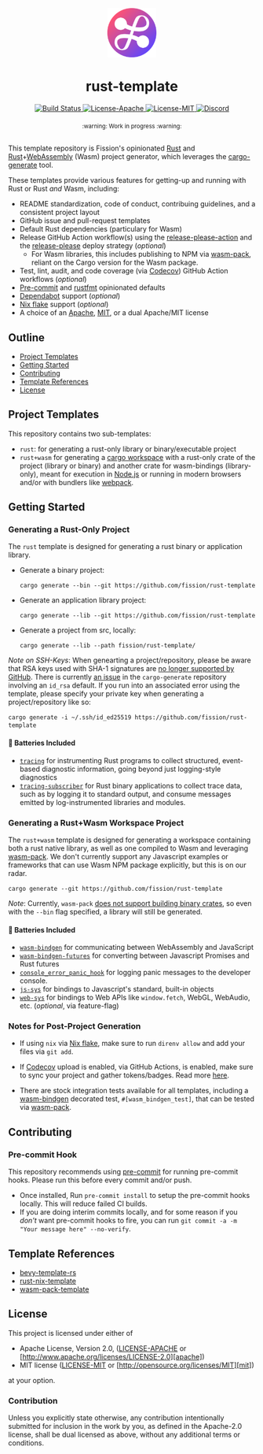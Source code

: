 <div align="center">
  <a href="https://github.com/fission-codes/rust-template" target="_blank">
    <img src="./assets/logo.png" alt="rust-template Logo" width="100"></img>
  </a>

  <h1 align="center">rust-template</h1>

  <p>
    <a href="https://github.com/fission-codes/rust-template/actions?query=">
      <img src="https://github.com/fission-codes/rust-template/actions/workflows/build.yml/badge.svg" alt="Build Status">
    </a>
    <a href="./LICENSE-APACHE">
      <img src="https://img.shields.io/badge/License-Apache%202.0-blue.svg" alt="License-Apache">
    </a>
    <a href="./LICENSE-MIT">
      <img src="https://img.shields.io/badge/License-MIT-blue.svg" alt="License-MIT">
    </a>
    <a href="https://discord.gg/AunfpqKUHU">
      <img src="https://img.shields.io/static/v1?label=Discord&message=join%20us!&color=mediumslateblue" alt="Discord">
    </a>
  </p>
</div>

<div align="center"><sub>:warning: Work in progress :warning:</sub></div>

##

This template repository is Fission's opinionated [Rust][rust] and
[Rust][rust]+[WebAssembly][wasm] (Wasm) project generator, which leverages the
[cargo-generate][cargo-generate] tool.

These templates provide various features for getting-up and running with Rust or
Rust *and* Wasm, including:

* README standardization, code of conduct, contribuing guidelines, and
  a consistent project layout
* GitHub issue and pull-request templates
* Default Rust dependencies (particulary for Wasm)
* Release GitHub Action workflow(s) using the
  [release-please-action][release-please-action] and the
  [release-please][release-please] deploy strategy (*optional*)
  * For Wasm libraries, this includes publishing to NPM via
    [wasm-pack][wasm-pack], reliant on the Cargo version for the Wasm package.
* Test, lint, audit, and code coverage (via [Codecov][codecov]) GitHub Action
  workflows (*optional*)
* [Pre-commit][pre-commit] and [rustfmt][rustfmt] opinionated defaults
* [Dependabot][dependabot] support (*optional*)
* [Nix flake][nix-flake] support (*optional*)
* A choice of an [Apache][apache], [MIT][mit], or a dual Apache/MIT license

## Outline

- [Project Templates](#project-templates)
- [Getting Started](#getting-started)
- [Contributing](#contributing)
- [Template References](#template-references)
- [License](#license)

## Project Templates

This repository contains two sub-templates:

* `rust`: for generating a rust-only library or binary/executable project
* `rust+wasm` for generating a [cargo workspace][cargo-workspace]
  with a rust-only crate of the project (library or binary) and another crate
  for wasm-bindings (library-only), meant for execution in [Node.js][node-js]
  or running in modern browsers and/or with bundlers like [webpack][webpack].

## Getting Started

### Generating a Rust-Only Project

The `rust` template is designed for generating a rust binary or application
library.

- Generate a binary project:

  ``` console
  cargo generate --bin --git https://github.com/fission/rust-template
  ```

- Generate an application library project:

  ``` console
  cargo generate --lib --git https://github.com/fission/rust-template
  ```

- Generate a project from src, locally:

  ``` console
  cargo generate --lib --path fission/rust-template/
  ```

*Note on SSH-Keys*: When genearting a project/repository, please be aware
that RSA keys used with SHA-1 signatures are [no longer supported by
GitHub][github-rsa]. There is currently [an issue][cargo-generate-issue] in the
`cargo-generate` repository involving an `id_rsa` default. If you run into an
associated error using the template, please specify your private key when
generating a project/repository like so:

```console
cargo generate -i ~/.ssh/id_ed25519 https://github.com/fission/rust-template
```

#### 🔋 Batteries Included

- [`tracing`][tracing] for instrumenting Rust programs to collect structured,
  event-based diagnostic information, going beyond just logging-style
  diagnostics
- [`tracing-subscriber`][tracing-subscriber] for Rust binary applications
  to collect trace data, such as by logging it to standard output, and
  consume messages emitted by log-instrumented libraries and modules.

### Generating a Rust+Wasm Workspace Project

The `rust+wasm` template is designed for generating a workspace containing both
a rust native library, as well as one compiled to Wasm and leveraging
[wasm-pack][wasm-pack]. We don't currently support any Javascript examples
or frameworks that can use Wasm NPM package explicitly, but this is on our
radar.

```console
cargo generate --git https://github.com/fission/rust-template
```

*Note*: Currently, `wasm-pack` [does not support building binary
 crates][no-binary], so even with the `--bin` flag specified, a library
will still be generated.

#### 🔋 Batteries Included

- [`wasm-bindgen`][wasm-bindgen] for communicating
  between WebAssembly and JavaScript
- [`wasm-bindgen-futures`][wasm-bindgen-futures] for converting between
  Javascript Promises and Rust futures
- [`console_error_panic_hook`][console-hook]
  for logging panic messages to the developer console.
- [`js-sys`][js-sys] for bindings to Javascript's standard, built-in
  objects
- [`web-sys`][web-sys] for bindings to Web APIs like `window.fetch`, WebGL,
  WebAudio, etc. (*optional*, via feature-flag)

### Notes for Post-Project Generation

- If using `nix` via [Nix flake][nix-flake], make sure to run `direnv allow`
  and add your files via `git add`.

- If [Codecov][codecov] upload is enabled, via GitHub Actions, is enabled, make
  sure to sync your project and gather tokens/badges. Read more
  [here][codecov-quick].

- There are stock integration tests available for all templates, including
  a [wasm-bindgen][wasm-bindgen] decorated test, `#[wasm_bindgen_test]`, that
  can be tested via [wasm-pack][wasm-pack].

## Contributing

### Pre-commit Hook

This repository recommends using [pre-commit][pre-commit] for running pre-commit
hooks. Please run this before every commit and/or push.

- Once installed, Run `pre-commit install` to setup the pre-commit hooks
  locally. This will reduce failed CI builds.
- If you are doing interim commits locally, and for some reason if you _don't_
  want pre-commit hooks to fire, you can run
  `git commit -a -m "Your message here" --no-verify`.

## Template References

- [bevy-template-rs][bevy-template]
- [rust-nix-template][rust-nix-template]
- [wasm-pack-template][wasm-pack-template]

## License
This project is licensed under either of

- Apache License, Version 2.0, ([LICENSE-APACHE](./LICENSE-APACHE) or
  [http://www.apache.org/licenses/LICENSE-2.0][apache])
- MIT license ([LICENSE-MIT](./LICENSE-MIT) or
  [http://opensource.org/licenses/MIT][mit])

at your option.

### Contribution

Unless you explicitly state otherwise, any contribution intentionally
submitted for inclusion in the work by you, as defined in the Apache-2.0
license, shall be dual licensed as above, without any additional terms or
conditions.

[apache]: https://www.apache.org/licenses/LICENSE-2.0
[bevy-template]: https://github.com/taurr/bevy-template-rs
[cargo-generate]: https://github.com/cargo-generate/cargo-generate
[cargo-generate-issue]: https://github.com/cargo-generate/cargo-generate/issues/384
[cargo-workspace]: https://doc.rust-lang.org/cargo/reference/workspaces.html
[codecov]: https://about.codecov.io/
[codecov-quick]: https://docs.codecov.com/docs/quick-start
[console-hook]: https://github.com/rustwasm/console_error_panic_hook
[dependabot]: https://github.com/dependabot
[github-rsa]: https://github.blog/2021-09-01-improving-git-protocol-security-github/
[js-sys]: https://docs.rs/js-sys/latest/js_sys/
[mit]: http://opensource.org/licenses/MIT
[nix-flake]: https://nixos.wiki/wiki/Flakes
[node-js]: https://nodejs.dev/en/
[no-binary]: https://github.com/rustwasm/wasm-pack/issues/734
[pre-commit]: https://pre-commit.com/
[release-please]: https://github.com/googleapis/release-please
[release-please-action]: https://github.com/google-github-actions/release-please-action
[rust]: https://www.rust-lang.org/
[rust-nix-template]: https://github.com/nerosnm/rust-nix-template
[rustfmt]: https://github.com/rust-lang/rustfmt
[tracing]: https://github.com/tokio-rs/tracing
[tracing-subscriber]: https://docs.rs/tracing-subscriber/latest/tracing_subscriber/index.html
[wasm]: https://webassembly.org/
[wasm-bindgen]: https://github.com/rustwasm/wasm-bindgen
[wasm-bindgen-futures]: https://rustwasm.github.io/wasm-bindgen/api/wasm_bindgen_futures/
[wasm-pack]: https://rustwasm.github.io/docs/wasm-pack/
[wasm-pack-template]: https://github.com/rustwasm/wasm-pack-template
[webpack]: https://webpack.js.org/
[web-sys]: https://rustwasm.github.io/wasm-bindgen/api/web_sys/
